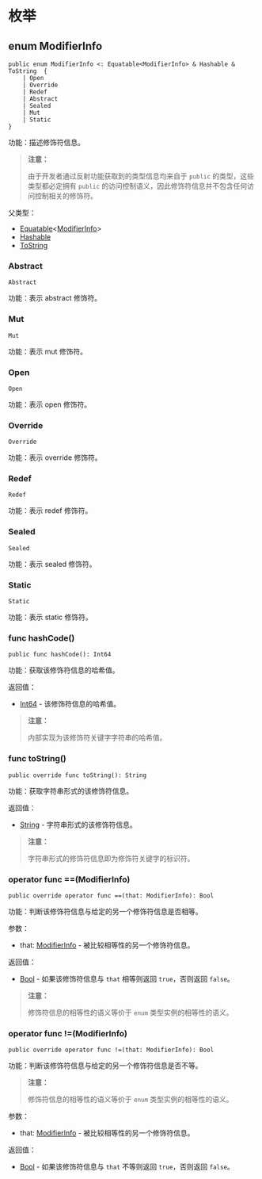# 枚举

## enum ModifierInfo

```cangjie
public enum ModifierInfo <: Equatable<ModifierInfo> & Hashable & ToString  {
    | Open
    | Override
    | Redef
    | Abstract
    | Sealed
    | Mut
    | Static
}
```

功能：描述修饰符信息。

> **注意：**
>
> 由于开发者通过反射功能获取到的类型信息均来自于 `public` 的类型，这些类型都必定拥有 `public` 的访问控制语义，因此修饰符信息并不包含任何访问控制相关的修饰符。

父类型：

- [Equatable](../../core/core_package_api/core_package_interfaces.md#interface-equatablet)\<[ModifierInfo](#enum-modifierinfo)>
- [Hashable](../../core/core_package_api/core_package_interfaces.md#interface-hashable)
- [ToString](../../core/core_package_api/core_package_interfaces.md#interface-tostring)

### Abstract

```cangjie
Abstract
```

功能：表示 abstract 修饰符。

### Mut

```cangjie
Mut
```

功能：表示 mut 修饰符。

### Open

```cangjie
Open
```

功能：表示 open 修饰符。

### Override

```cangjie
Override
```

功能：表示 override 修饰符。

### Redef

```cangjie
Redef
```

功能：表示 redef 修饰符。

### Sealed

```cangjie
Sealed
```

功能：表示 sealed 修饰符。

### Static

```cangjie
Static
```

功能：表示 static 修饰符。

### func hashCode()

```cangjie
public func hashCode(): Int64
```

功能：获取该修饰符信息的哈希值。

返回值：

- [Int64](../../core/core_package_api/core_package_intrinsics.md#int64) - 该修饰符信息的哈希值。

> **注意：**
>
> 内部实现为该修饰符关键字字符串的哈希值。

### func toString()

```cangjie
public override func toString(): String
```

功能：获取字符串形式的该修饰符信息。

返回值：

- [String](../../core/core_package_api/core_package_structs.md#struct-string) - 字符串形式的该修饰符信息。

> **注意：**
>
> 字符串形式的修饰符信息即为修饰符关键字的标识符。

### operator func ==(ModifierInfo)

```cangjie
public override operator func ==(that: ModifierInfo): Bool
```

功能：判断该修饰符信息与给定的另一个修饰符信息是否相等。

参数：

- that: [ModifierInfo](reflect_package_enums.md#enum-modifierinfo) - 被比较相等性的另一个修饰符信息。

返回值：

- [Bool](../../core/core_package_api/core_package_intrinsics.md#bool) - 如果该修饰符信息与 `that` 相等则返回 `true`，否则返回 `false`。

> **注意：**
>
> 修饰符信息的相等性的语义等价于 `enum` 类型实例的相等性的语义。

### operator func !=(ModifierInfo)

```cangjie
public override operator func !=(that: ModifierInfo): Bool
```

功能：判断该修饰符信息与给定的另一个修饰符信息是否不等。

> **注意：**
>
> 修饰符信息的相等性的语义等价于 `enum` 类型实例的相等性的语义。

参数：

- that: [ModifierInfo](reflect_package_enums.md#enum-modifierinfo) - 被比较相等性的另一个修饰符信息。

返回值：

- [Bool](../../core/core_package_api/core_package_intrinsics.md#bool) - 如果该修饰符信息与 `that` 不等则返回 `true`，否则返回 `false`。
